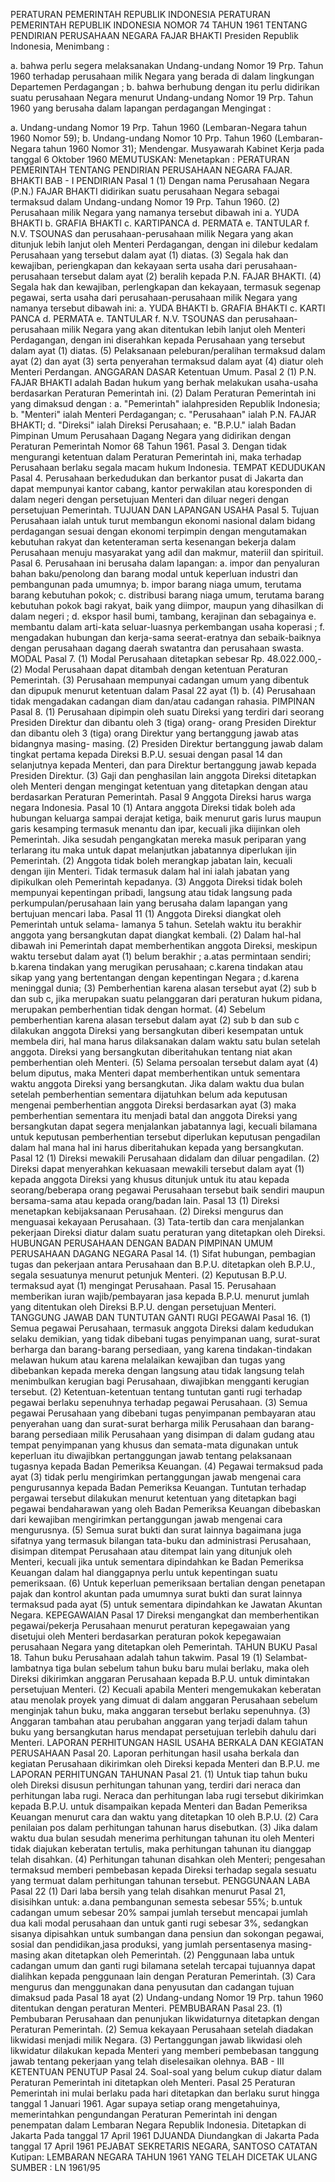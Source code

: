  PERATURAN PEMERINTAH REPUBLIK INDONESIA PERATURAN PEMERINTAH REPUBLIK INDONESIA NOMOR 74 TAHUN 1961 TENTANG PENDIRIAN PERUSAHAAN NEGARA FAJAR BHAKTI Presiden Republik Indonesia,
Menimbang :

a. bahwa perlu segera melaksanakan Undang-undang Nomor 19 Prp. Tahun 1960 terhadap perusahaan milik Negara yang berada di dalam lingkungan Departemen Perdagangan ;
b. bahwa berhubung dengan itu perlu didirikan suatu perusahaan Negara menurut Undang-undang Nomor 19 Prp. Tahun 1960 yang berusaha dalam lapangan perdagangan
Mengingat :

a. Undang-undang Nomor 19 Prp. Tahun 1960 (Lembaran-Negara tahun 1960 Nomor 59);
b. Undang-undang Nomor 10 Prp. Tahun 1960 (Lembaran-Negara tahun 1960 Nomor 31); Mendengar. Musyawarah Kabinet Kerja pada tanggal 6 Oktober 1960 MEMUTUSKAN: Menetapkan : PERATURAN PEMERINTAH TENTANG PENDIRIAN PERUSAHAAN NEGARA FAJAR. BHAKTI BAB - I PENDIRIAN
Pasal 1
(1) Dengan nama Perusahaan Negara (P.N.) FAJAR BHAKTI didirikan suatu perusahaan Negara sebagai termaksud dalam Undang-undang Nomor 19 Prp. Tahun 1960.
(2) Perusahaan milik Negara yang namanya tersebut dibawah ini a. YUDA BHAKTI b. GRAFIA BHAKTI c. KARTIPANCA d. PERMATA e. TANTULAR f. N.V. TSOUNAS dan perusahaan-perusahaan milik Negara yang akan ditunjuk lebih lanjut oleh Menteri Perdagangan, dengan ini dilebur kedalam Perusahaan yang tersebut dalam ayat (1) diatas.
(3) Segala hak dan kewajiban, periengkapan dan kekayaan serta usaha dari perusahaan-perusahaan tersebut dalam ayat (2) beralih kepada P.N. FAJAR BHAKTI.
(4) Segala hak dan kewajiban, perlengkapan dan kekayaan, termasuk segenap pegawai, serta usaha dari perusahaan-perusahaan milik Negara yang namanya tersebut dibawah ini:
a. YUDA BHAKTI b. GRAFIA BHAKTI c. KARTI PANCA d. PERMATA e. TANTULAR f. N.V. TSOUNAS dan perusahaan-perusahaan milik Negara yang akan ditentukan lebih lanjut oleh Menteri Perdagangan, dengan ini diserahkan kepada Perusahaan yang tersebut dalam ayat (1) diatas.
(5) Pelaksanaan peleburan/peralihan termaksud dalam ayat (2) dan ayat (3) serta penyerahan termaksud dalam ayat (4) diatur oleh Menteri Perdangan. ANGGARAN DASAR Ketentuan Umum.
Pasal 2
(1) P.N. FAJAR BHAKTI adalah Badan hukum yang berhak melakukan usaha-usaha berdasarkan Peraturan Pemerintah ini.
(2) Dalam Peraturan Pemerintah ini yang dimaksud dengan :
a. "Pemerintah" ialahpresiden Republik Indonesia;
b. "Menteri" ialah Menteri Perdagangan;
c. "Perusahaan" ialah P.N. FAJAR BHAKTI;
d. "Direksi" ialah Direksi Perusahaan;
e. "B.P.U." ialah Badan Pimpinan Umum Perusahaan Dagang Negara yang didirikan dengan Peraturan Pemerintah Nomor 68 Tahun 1961. Pasal 3. Dengan tidak mengurangi ketentuan dalam Peraturan Pemerintah ini, maka terhadap Perusahaan berlaku segala macam hukum Indonesia. TEMPAT KEDUDUKAN Pasal 4. Perusahaan berkedudukan dan berkantor pusat di Jakarta dan dapat mempunyai kantor cabang, kantor perwakilan atau koresponden di dalam negeri dengan persetujuan Menteri dan diluar negeri dengan persetujuan Pemerintah. TUJUAN DAN LAPANGAN USAHA Pasal 5. Tujuan Perusahaan ialah untuk turut membangun ekonomi nasional dalam bidang perdagangan sesuai dengan ekonomi terpimpin dengan mengutamakan kebutuhan rakyat dan ketenteraman serta kesenangan bekerja dalam Perusahaan menuju masyarakat yang adil dan makmur, materiil dan spirituil. Pasal 6. Perusahaan ini berusaha dalam lapangan:
a. impor dan penyaluran bahan baku/penolong dan barang modal untuk keperluan industri dan pembangunan pada umumnya;
b. impor barang niaga umum, terutama barang kebutuhan pokok;
c. distribusi barang niaga umum, terutama barang kebutuhan pokok bagi rakyat, baik yang diimpor, maupun yang dihasilkan di dalam negeri ;
d. ekspor hasil bumi, tambang, kerajinan dan sebagainya e. membantu dalam arti-kata seluar-luasnya perkembangan usaha koperasi ;
f. mengadakan hubungan dan kerja-sama seerat-eratnya dan sebaik-baiknya dengan perusahaan dagang daerah swatantra dan perusahaan swasta. MODAL Pasal 7.
(1) Modal Perusahaan ditetapkan sebesar Rp. 48.022.000,- (2) Modal Perusahaan dapat ditambah dengan ketentuan Peraturan Pemerintah.
(3) Perusahaan mempunyai cadangan umum yang dibentuk dan dipupuk menurut ketentuan dalam Pasal 22 ayat (1) b.
(4) Perusahaan tidak mengadakan cadangan diam dan/atau cadangan rahasia. PIMPINAN Pasal 8.
(1) Perusahaan dipimpin oleh suatu Direksi yang terdiri dari seorang Presiden Direktur dan dibantu oleh 3 (tiga) orang- orang Presiden Direktur dan dibantu oleh 3 (tiga) orang Direktur yang bertanggung jawab atas bidangnya masing- masing.
(2) Presiden Direktur bertanggung jawab dalam tingkat pertama kepada Direksi B.P.U. sesuai dengan pasal 14 dan selanjutnya kepada Menteri, dan para Direktur bertanggung jawab kepada Presiden Direktur.
(3) Gaji dan penghasilan lain anggota Direksi ditetapkan oleh Menteri dengan mengingat ketentuan yang ditetapkan dengan atau berdasarkan Peraturan Pemerintah.
Pasal 9
Anggota Direksi harus warga negara Indonesia.
Pasal 10
(1) Antara anggota Direksi tidak boleh ada hubungan keluarga sampai derajat ketiga, baik menurut garis lurus maupun garis kesamping termasuk menantu dan ipar, kecuali jika diijinkan oleh Pemerintah. Jika sesudah pengangkatan mereka masuk periparan yang terlarang itu maka untuk dapat melanjutkan jabatannya diperlukan ijin Pemerintah.
(2) Anggota tidak boleh merangkap jabatan lain, kecuali dengan ijin Menteri. Tidak termasuk dalam hal ini ialah jabatan yang dipikulkan oleh Pemerintah kepadanya.
(3) Anggota Direksi tidak boleh mempunyai kepentingan pribadi, langsung atau tidak langsung pada perkumpulan/perusahaan lain yang berusaha dalam lapangan yang bertujuan mencari laba.
Pasal 11
(1) Anggota Direksi diangkat oleh Pemerintah untuk selama- lamanya 5 tahun. Setelah waktu itu berakhir anggota yang bersangkutan dapat diangkat kembali.
(2) Dalam hal-hal dibawah ini Pemerintah dapat memberhentikan anggota Direksi, meskipun waktu tersebut dalam ayat (1) belum berakhir ;
a.atas permintaan sendiri;
b.karena tindakan yang merugikan perusahaan;
c.karena tindakan atau sikap yang yang bertentangan dengan kepentingan Negara ;
d.karena meninggal dunia;
(3) Pemberhentian karena alasan tersebut ayat (2) sub b dan sub c, jika merupakan suatu pelanggaran dari peraturan hukum pidana, merupakan pemberhentian tidak dengan hormat.
(4) Sebelum pemberhentian karena alasan tersebut dalam ayat (2) sub b dan sub c dilakukan anggota Direksi yang bersangkutan diberi kesempatan untuk membela diri, hal mana harus dilaksanakan dalam waktu satu bulan setelah anggota. Direksi yang bersangkutan diberitahukan tentang niat akan pemberhentian oleh Menteri.
(5) Selama persoalan tersebut dalam ayat (4) belum diputus, maka Menteri dapat memberhentikan untuk sementara waktu anggota Direksi yang bersangkutan. Jika dalam waktu dua bulan setelah pemberhentian sementara dijatuhkan belum ada keputusan mengenai pemberhentian anggota Direksi berdasarkan ayat (3) maka pemberhentian sementara itu menjadi batal dan anggota Direksi yang bersangkutan dapat segera menjalankan jabatannya lagi, kecuali bilamana untuk keputusan pemberhentian tersebut diperlukan keputusan pengadilan dalam hal mana hal ini harus diberitahukan kepada yang bersangkutan.
Pasal 12
(1) Direksi mewakili Perusahaan didalam dan diluar pengadilan.
(2) Direksi dapat menyerahkan kekuasaan mewakili tersebut dalam ayat (1) kepada anggota Direksi yang khusus ditunjuk untuk itu atau kepada seorang/beberapa orang pegawai Perusahaan tersebut baik sendiri maupun bersama-sama atau kepada orang/badan lain.
Pasal 13
(1) Direksi menetapkan kebijaksanaan Perusahaan.
(2) Direksi mengurus dan menguasai kekayaan Perusahaan.
(3) Tata-tertib dan cara menjalankan pekerjaan Direksi diatur dalam suatu peraturan yang ditetapkan oleh Direksi. HUBUNGAN PERUSAHAAN DENGAN BADAN PIMPINAN UMUM PERUSAHAAN DAGANG NEGARA Pasal 14.
(1) Sifat hubungan, pembagian tugas dan pekerjaan antara Perusahaan dan B.P.U. ditetapkan oleh B.P.U., segala sesuatunya menurut petunjuk Menteri.
(2) Keputusan B.P.U. termaksud ayat (1) mengingat Perusahaan. Pasal 15. Perusahaan memberikan iuran wajib/pembayaran jasa kepada B.P.U. menurut jumlah yang ditentukan oleh Direksi B.P.U. dengan persetujuan Menteri. TANGGUNG JAWAB DAN TUNTUTAN GANTI RUGI PEGAWAI Pasal 16.
(1) Semua pegawai Perusahaan, termasuk anggota Direksi dalam kedudukan selaku demikian, yang tidak dibebani tugas penyimpanan uang, surat-surat berharga dan barang-barang persediaan, yang karena tindakan-tindakan melawan hukum atau karena melalaikan kewajiban dan tugas yang dibebankan kepada mereka dengan langsung atau tidak langsung telah menimbulkan kerugian bagi Perusahaan, diwajibkan mengganti kerugian tersebut.
(2) Ketentuan-ketentuan tentang tuntutan ganti rugi terhadap pegawai berlaku sepenuhnya terhadap pegawai Perusahaan.
(3) Semua pegawai Perusahaan yang dibebani tugas penyimpanan pembayaran atau penyerahan uang dan surat-surat berharga milik Perusahaan dan barang-barang persediaan milik Perusahaan yang disimpan di dalam gudang atau tempat penyimpanan yang khusus dan semata-mata digunakan untuk keperluan itu diwajibkan pertanggungan jawab tentang pelaksanaan tugasnya kepada Badan Pemeriksa Keuangan.
(4) Pegawai termaksud pada ayat (3) tidak perlu mengirimkan pertanggungan jawab mengenai cara pengurusannya kepada Badan Pemeriksa Keuangan. Tuntutan terhadap pergawai tersebut dilakukan menurut ketentuan yang ditetapkan bagi pegawai bendaharawan yang oleh Badan Pemeriksa Keuangan dibebaskan dari kewajiban mengirimkan pertanggungan jawab mengenai cara mengurusnya.
(5) Semua surat bukti dan surat lainnya bagaimana juga sifatnya yang termasuk bilangan tata-buku dan administrasi Perusahaan, disimpan ditempat Perusahaan atau ditempat lain yang ditunjuk oleh Menteri, kecuali jika untuk sementara dipindahkan ke Badan Pemeriksa Keuangan dalam hal dianggapnya perlu untuk kepentingan suatu pemeriksaan.
(6) Untuk keperluan pemeriksaan bertalian dengan penetapan pajak dan kontrol akuntan pada umumnya surat bukti dan surat lainnya termaksud pada ayat (5) untuk sementara dipindahkan ke Jawatan Akuntan Negara. KEPEGAWAIAN
Pasal 17
Direksi mengangkat dan memberhentikan pegawai/pekerja Perusahaan menurut peraturan kepegawaian yang disetujui oleh Menteri berdasarkan peraturan pokok kepegawaian perusahaan Negara yang ditetapkan oleh Pemerintah. TAHUN BUKU Pasal 18. Tahun buku Perusahaan adalah tahun takwim.
Pasal 19
(1) Selambat-lambatnya tiga bulan sebelum tahun buku baru mulai berlaku, maka oleh Direksi dikirimkan anggaran Perusahaan kepada B.P.U. untuk dimintakan persetujuan Menteri.
(2) Kecuali apabila Menteri mengemukakan keberatan atau menolak proyek yang dimuat di dalam anggaran Perusahaan sebelum menginjak tahun buku, maka anggaran tersebut berlaku sepenuhnya.
(3) Anggaran tambahan atau perubahan anggaran yang terjadi dalam tahun buku yang bersangkutan harus mendapat persetujuan terlebih dahulu dari Menteri. LAPORAN PERHITUNGAN HASIL USAHA BERKALA DAN KEGIATAN PERUSAHAAN Pasal 20. Laporan perhitungan hasil usaha berkala dan kegiatan Perusahaan dikirimkan oleh Direksi kepada Menteri dan B.P.U. me LAPORAN PERHITUNGAN TAHUNAN Pasal 21.
(1) Untuk tiap tahun buku oleh Direksi disusun perhitungan tahunan yang, terdiri dari neraca dan perhitungan laba rugi. Neraca dan perhitungan laba rugi tersebut dikirimkan kepada B.P.U. untuk disampaikan kepada Menteri dan Badan Pemeriksa Keuangan menurut cara dan waktu yang ditetapkan 10 oleh B.P.U.
(2) Cara penilaian pos dalam perhitungan tahunan harus disebutkan.
(3) Jika dalam waktu dua bulan sesudah menerima perhitungan tahunan itu oleh Menteri tidak diajukan keberatan tertulis, maka perhitungan tahunan itu dianggap telah disahkan.
(4) Perhitungan tahunan disahkan oleh Menteri; pengesahan termaksud memberi pembebasan kepada Direksi terhadap segala sesuatu yang termuat dalam perhitungan tahunan tersebut. PENGGUNAAN LABA
Pasal 22
(1) Dari laba bersih yang telah disahkan menurut Pasal 21, disisihkan untuk:
a.dana pembangunan semesta sebesar 55%;
b.untuk cadangan umum sebesar 20% sampai jumlah tersebut mencapai jumlah dua kali modal perusahaan dan untuk ganti rugi sebesar 3%, sedangkan sisanya dipisahkan untuk sumbangan dana pensiun dan sokongan pegawai, sosial dan pendidikan,jasa produksi, yang jumlah persentasenya masing-masing akan ditetapkan oleh Pemerintah.
(2) Penggunaan laba untuk cadangan umum dan ganti rugi bilamana setelah tercapai tujuannya dapat dialihkan kepada penggunaan lain dengan Peraturan Pemerintah.
(3) Cara mengurus dan menggunakan dana penyusutan dan cadangan tujuan dimaksud pada Pasal 18 ayat (2) Undang-undang Nomor 19 Prp. tahun 1960 ditentukan dengan peraturan Menteri. PEMBUBARAN Pasal 23.
(1) Pembubaran Perusahaan dan penunjukan likwidaturnya ditetapkan dengan Peraturan Pemerintah.
(2) Semua kekayaan Perusahaan setelah diadakan likwidasi menjadi milik Negara.
(3) Pertanggungan jawab likwidasi oleh likwidatur dilakukan kepada Menteri yang memberi pembebasan tanggung jawab tentang pekerjaan yang telah diselesaikan olehnya. BAB - III KETENTUAN PENUTUP Pasal 24. Soal-soal yang belum cukup diatur dalam Peraturan Pemerintah ini ditetapkan oleh Menteri. Pasal 25 Peraturan Pemerintah ini mulai berlaku pada hari ditetapkan dan berlaku surut hingga tanggal 1 Januari 1961. Agar supaya setiap orang mengetahuinya, memerintahkan pengundangan Peraturan Pemerintah ini dengan penempatan dalam Lembaran Negara Republik Indonesia. Ditetapkan di Jakarta Pada tanggal 17 April 1961 DJUANDA Diundangkan di Jakarta Pada tanggal 17 April 1961 PEJABAT SEKRETARIS NEGARA, SANTOSO CATATAN Kutipan: LEMBARAN NEGARA TAHUN 1961 YANG TELAH DICETAK ULANG SUMBER : LN 1961/95